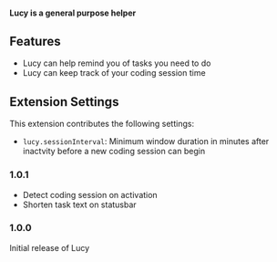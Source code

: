 #### Lucy is a general purpose helper

## Features

- Lucy can help remind you of tasks you need to do
- Lucy can keep track of your coding session time

## Extension Settings

This extension contributes the following settings:

- `lucy.sessionInterval`: Minimum window duration in minutes after inactvity before a new coding session can begin

### 1.0.1

- Detect coding session on activation
- Shorten task text on statusbar

### 1.0.0

Initial release of Lucy

